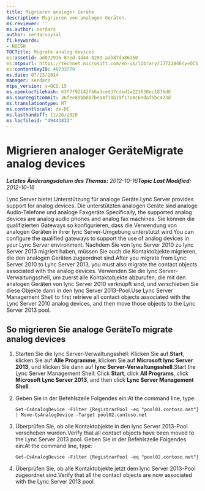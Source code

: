 ```yaml
---
title: Migrieren analoger Geräte
description: Migrieren von analogen Geräten.
ms.reviewer: ''
ms.author: serdars
author: serdarsoysal
f1.keywords:
- NOCSH
TOCTitle: Migrate analog devices
ms:assetid: ad072916-87ed-4d44-8289-aab87da86250
ms:mtpsurl: https://technet.microsoft.com/en-us/library/JJ721846(v=OCS.15)
ms:contentKeyID: 49733779
ms.date: 07/23/2014
manager: serdars
mtps_version: v=OCS.15
ms.openlocfilehash: 63f7f92142fb6a3ced37cded1a223038ec1876d8
ms.sourcegitcommit: 36fee89bb887bea4f18b19f17a8c69daf5bc423d
ms.translationtype: MT
ms.contentlocale: de-DE
ms.lasthandoff: 11/26/2020
ms.locfileid: "49443832"
---
```

# <a name="migrate-analog-devices"></a><span data-ttu-id="d9518-103">Migrieren analoger Geräte</span><span class="sxs-lookup"><span data-stu-id="d9518-103">Migrate analog devices</span></span>

<div data-xmlns="http://www.w3.org/1999/xhtml">

<div class="topic" data-xmlns="http://www.w3.org/1999/xhtml" data-msxsl="urn:schemas-microsoft-com:xslt" data-cs="https://msdn.microsoft.com/">

<div data-asp="https://msdn2.microsoft.com/asp">



</div>

<div id="mainSection">

<div id="mainBody"><span data-ttu-id="d9518-104">

<span> </span></span><span class="sxs-lookup"><span data-stu-id="d9518-104">

<span> </span></span></span>

<span data-ttu-id="d9518-105">_**Letztes Änderungsdatum des Themas:** 2012-10-16_</span><span class="sxs-lookup"><span data-stu-id="d9518-105">_**Topic Last Modified:** 2012-10-16_</span></span>

<span data-ttu-id="d9518-106">Lync Server bietet Unterstützung für analoge Geräte.</span><span class="sxs-lookup"><span data-stu-id="d9518-106">Lync Server provides support for analog devices.</span></span> <span data-ttu-id="d9518-107">Die unterstützten analogen Geräte sind analoge Audio-Telefone und analoge Faxgeräte.</span><span class="sxs-lookup"><span data-stu-id="d9518-107">Specifically, the supported analog devices are analog audio phones and analog fax machines.</span></span> <span data-ttu-id="d9518-108">Sie können die qualifizierten Gateways so konfigurieren, dass die Verwendung von analogen Geräten in ihrer lync Server-Umgebung unterstützt wird.</span><span class="sxs-lookup"><span data-stu-id="d9518-108">You can configure the qualified gateways to support the use of analog devices in your Lync Server environment.</span></span> <span data-ttu-id="d9518-109">Nachdem Sie von lync Server 2010 zu lync Server 2013 migriert haben, müssen Sie auch die Kontaktobjekte migrieren, die den analogen Geräten zugeordnet sind.</span><span class="sxs-lookup"><span data-stu-id="d9518-109">After you migrate from Lync Server 2010 to Lync Server 2013, you must also migrate the contact objects associated with the analog devices.</span></span> <span data-ttu-id="d9518-110">Verwenden Sie die lync Server-Verwaltungsshell, um zuerst alle Kontaktobjekte abzurufen, die mit den analogen Geräten von lync Server 2010 verknüpft sind, und verschieben Sie diese Objekte dann in den lync Server 2013-Pool.</span><span class="sxs-lookup"><span data-stu-id="d9518-110">Use Lync Server Management Shell to first retrieve all contact objects associated with the Lync Server 2010 analog devices, and then move those objects to the Lync Server 2013 pool.</span></span>

<div>

## <a name="to-migrate-analog-devices"></a><span data-ttu-id="d9518-111">So migrieren Sie analoge Geräte</span><span class="sxs-lookup"><span data-stu-id="d9518-111">To migrate analog devices</span></span>

1.  <span data-ttu-id="d9518-112">Starten Sie die lync Server-Verwaltungsshell: Klicken Sie auf **Start**, klicken Sie auf **Alle Programme**, klicken Sie auf **Microsoft lync Server 2013**, und klicken Sie dann auf **lync Server-Verwaltungsshell**.</span><span class="sxs-lookup"><span data-stu-id="d9518-112">Start the Lync Server Management Shell: Click **Start**, click **All Programs**, click **Microsoft Lync Server 2013**, and then click **Lync Server Management Shell**.</span></span>

2.  <span data-ttu-id="d9518-113">Geben Sie in der Befehlszeile Folgendes ein:</span><span class="sxs-lookup"><span data-stu-id="d9518-113">At the command line, type:</span></span>
    
        Get-CsAnalogDevice -Filter {RegistrarPool -eq "pool01.contoso.net"} | Move-CsAnalogDevice -Target pool02.contoso.net

3.  <span data-ttu-id="d9518-114">Überprüfen Sie, ob alle Kontaktobjekte in den lync Server 2013-Pool verschoben wurden.</span><span class="sxs-lookup"><span data-stu-id="d9518-114">Verify that all contact objects have been moved to the Lync Server 2013 pool.</span></span> <span data-ttu-id="d9518-115">Geben Sie in der Befehlszeile Folgendes ein:</span><span class="sxs-lookup"><span data-stu-id="d9518-115">At the command line, type:</span></span>
    
        Get-CsAnalogDevice -Filter {RegistrarPool -eq "pool02.contoso.net"}

4.  <span data-ttu-id="d9518-116">Überprüfen Sie, ob alle Kontaktobjekte jetzt dem lync Server 2013-Pool zugeordnet sind.</span><span class="sxs-lookup"><span data-stu-id="d9518-116">Verify that all the contact objects are now associated with the Lync Server 2013 pool.</span></span>

<span data-ttu-id="d9518-117"></div>

</div>

<span> </span>

</div>

</div>

</span><span class="sxs-lookup"><span data-stu-id="d9518-117"></div>

</div>

<span> </span>

</div>

</div>

</span></span></div>

